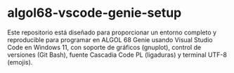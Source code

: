 # algol68-vscode-genie-setup
Este repositorio está diseñado para proporcionar un entorno completo y reproducible para programar en ALGOL 68 Genie usando Visual Studio Code en Windows 11, con soporte de gráficos (gnuplot), control de versiones (Git Bash), fuente Cascadia Code PL (ligaduras) y terminal UTF-8 (emojis).
